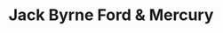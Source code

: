 ---
title: "Jack Byrne Ford & Mercury"
url: /mechanicville/jack-byrne-ford-and-mercury/
shop: car
---